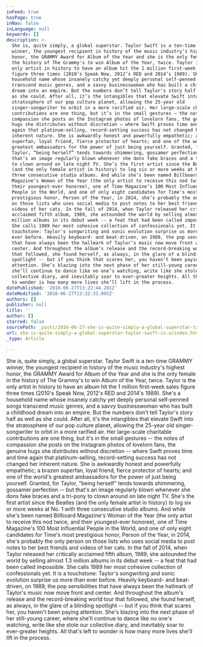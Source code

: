 ```yaml
---
inFeed: true
hasPage: true
inNav: false
inLanguage: null
keywords: []
description: >-
  She is, quite simply, a global superstar. Taylor Swift is a ten-time GRAMMY
  winner, the youngest recipient in history of the music industry’s highest
  honor, the GRAMMY Award for Album of the Year and she is the only female in
  the history of The Grammy's to win Album of the Year, twice. Taylor is the
  only artist in history to have an album hit the 1 million first-week sales
  figure three times (2010’s Speak Now, 2012’s RED and 2014’s 1989). She’s a
  household name whose insanely catchy yet deeply personal self-penned songs
  transcend music genres, and a savvy businesswoman who has built a childhood
  dream into an empire. But the numbers don’t tell Taylor's story half as well
  as she could. After all, it’s the intangibles that elevate Swift into the
  stratosphere of our pop culture planet, allowing the 25-year old
  singer-songwriter to orbit in a more rarified air. Her large-scale charitable
  contributions are one thing, but it’s in the small gestures – the notes of
  compassion she posts on the Instagram photos of lovelorn fans, the genuine
  hugs she distributes without discretion – where Swift proves time and time
  again that platinum-selling, record-setting success has not changed her
  inherent nature. She is awkwardly honest and powerfully empathetic; a brazen
  superfan, loyal friend, fierce protector of hearts; and one of the world’s
  greatest ambassadors for the power of just being yourself. Granted, for
  Taylor, “being herself” tends towards shimmering, gossamer perfection – but
  that’s an image regularly blown whenever she dons fake braces and a tri-pony
  to clown around on late night TV. She’s the first artist since the Beatles
  (and the only female artist in history) to log six or more weeks at No. 1 with
  three consecutive studio albums. And while she’s been named Billboard
  Magazine’s Woman of the Year (the only artist to receive this nod twice, and
  their youngest-ever honoree), one of Time Magazine’s 100 Most Influential
  People in the World, and one of only eight candidates for Time's most
  prestigious honor, Person of the Year, in 2014, she’s probably the only person
  on those lists who uses social media to post notes to her best friends and
  videos of her cats. In the fall of 2014, when Taylor released her critically
  acclaimed fifth album, 1989, she astounded the world by selling almost 1.3
  million albums in its debut week -- a feat that had been called impossible.
  She calls 1989 her most cohesive collection of confessionals yet. It is a
  touchstone: Taylor's songwriting and sonic evolution surprise us more than
  ever before. Heavily keyboard- and beat-driven, on 1989, the pop sensibilities
  that have always been the hallmark of Taylor’s music now move front and
  center. And throughout the album’s release and the record-breaking world tour
  that followed, she found herself, as always, in the glare of a blinding
  spotlight -- but if you think that scares her, you haven’t been paying
  attention. She’s blazing into the next phase of her still-young career, where
  she’ll continue to dance like no one’s watching, write like she stole our
  collective diary, and inevitably soar to ever-greater heights. All that’s left
  to wonder is how many more lives she’ll lift in the process.
datePublished: '2016-06-27T13:22:44.201Z'
dateModified: '2016-06-27T13:22:33.095Z'
authors: []
publisher: null
title: ''
author: []
starred: false
sourcePath: _posts/2016-06-27-she-is-quite-simply-a-global-superstar-taylor-swift-is-a.md
url: she-is-quite-simply-a-global-superstar-taylor-swift-is-a/index.html
_type: Article

---
```

She is, quite simply, a global superstar. Taylor Swift is a ten-time GRAMMY winner, the youngest recipient in history of the music industry's highest honor, the GRAMMY Award for Album of the Year and she is the only female in the history of The Grammy's to win Album of the Year, twice. Taylor is the only artist in history to have an album hit the 1 million first-week sales figure three times (2010's Speak Now, 2012's RED and 2014's 1989). She's a household name whose insanely catchy yet deeply personal self-penned songs transcend music genres, and a savvy businesswoman who has built a childhood dream into an empire. But the numbers don't tell Taylor's story half as well as she could. After all, it's the intangibles that elevate Swift into the stratosphere of our pop culture planet, allowing the 25-year old singer-songwriter to orbit in a more rarified air. Her large-scale charitable contributions are one thing, but it's in the small gestures -- the notes of compassion she posts on the Instagram photos of lovelorn fans, the genuine hugs she distributes without discretion -- where Swift proves time and time again that platinum-selling, record-setting success has not changed her inherent nature. She is awkwardly honest and powerfully empathetic; a brazen superfan, loyal friend, fierce protector of hearts; and one of the world's greatest ambassadors for the power of just being yourself. Granted, for Taylor, "being herself" tends towards shimmering, gossamer perfection -- but that's an image regularly blown whenever she dons fake braces and a tri-pony to clown around on late night TV. She's the first artist since the Beatles (and the only female artist in history) to log six or more weeks at No. 1 with three consecutive studio albums. And while she's been named Billboard Magazine's Woman of the Year (the only artist to receive this nod twice, and their youngest-ever honoree), one of Time Magazine's 100 Most Influential People in the World, and one of only eight candidates for Time's most prestigious honor, Person of the Year, in 2014, she's probably the only person on those lists who uses social media to post notes to her best friends and videos of her cats. In the fall of 2014, when Taylor released her critically acclaimed fifth album, 1989, she astounded the world by selling almost 1.3 million albums in its debut week -- a feat that had been called impossible. She calls 1989 her most cohesive collection of confessionals yet. It is a touchstone: Taylor's songwriting and sonic evolution surprise us more than ever before. Heavily keyboard- and beat-driven, on 1989, the pop sensibilities that have always been the hallmark of Taylor's music now move front and center. And throughout the album's release and the record-breaking world tour that followed, she found herself, as always, in the glare of a blinding spotlight -- but if you think that scares her, you haven't been paying attention. She's blazing into the next phase of her still-young career, where she'll continue to dance like no one's watching, write like she stole our collective diary, and inevitably soar to ever-greater heights. All that's left to wonder is how many more lives she'll lift in the process.